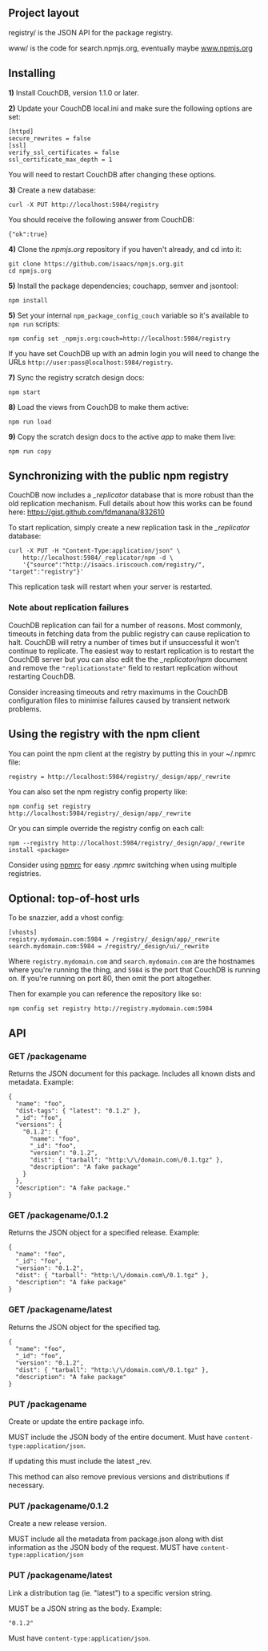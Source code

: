 ## Project layout

registry/ is the JSON API for the package registry.

www/ is the code for search.npmjs.org, eventually maybe www.npmjs.org

## Installing

**1)** Install CouchDB, version 1.1.0 or later.

**2)** Update your CouchDB local.ini and make sure the following options are set:

```
[httpd]
secure_rewrites = false
[ssl]
verify_ssl_certificates = false
ssl_certificate_max_depth = 1
```

You will need to restart CouchDB after changing these options.

**3)** Create a new database:

```
curl -X PUT http://localhost:5984/registry
```

You should receive the following answer from CouchDB:

```
{"ok":true}
```

**4)** Clone the *npmjs.org* repository if you haven't already, and cd into it:

```
git clone https://github.com/isaacs/npmjs.org.git
cd npmjs.org
```

**5)** Install the package dependencies; couchapp, semver and jsontool:

```
npm install
```

**5)** Set your internal `npm_package_config_couch` variable so it's available to `npm run` scripts:

```
npm config set _npmjs.org:couch=http://localhost:5984/registry
```

If you have set CouchDB up with an admin login you will need to change the URLs `http://user:pass@localhost:5984/registry`.

**7)** Sync the registry scratch design docs:

```
npm start
```

**8)** Load the views from CouchDB to make them active:

```
npm run load
```

**9)** Copy the scratch design docs to the active *app* to make them live:

```
npm run copy
```

## Synchronizing with the public npm registry

CouchDB now includes a *_replicator* database that is more robust than the old replication mechanism. Full details about how this works can be found here: https://gist.github.com/fdmanana/832610

To start replication, simply create a new replication task in the *_replicator* database:

```
curl -X PUT -H "Content-Type:application/json" \
    http://localhost:5984/_replicator/npm -d \
    '{"source":"http://isaacs.iriscouch.com/registry/", "target":"registry"}'
```

This replication task will restart when your server is restarted.

### Note about replication failures

CouchDB replication can fail for a number of reasons. Most commonly, timeouts in fetching data from the public registry can cause replication to halt. CouchDB will retry a number of times but if unsuccessful it won't continue to replicate. The easiest way to restart replication is to restart the CouchDB server but you can also edit the the *_replicator/npm* document and remove the `"replicationstate"` field to restart replication without restarting CouchDB.

Consider increasing timeouts and retry maximums in the CouchDB configuration files to minimise failures caused by transient network problems.

## Using the registry with the npm client

You can point the npm client at the registry by putting this in your ~/.npmrc file:

```
registry = http://localhost:5984/registry/_design/app/_rewrite
```

You can also set the npm registry config property like:

```
npm config set registry http://localhost:5984/registry/_design/app/_rewrite
```

Or you can simple override the registry config on each call:

```
npm --registry http://localhost:5984/registry/_design/app/_rewrite install <package>
```

Consider using [npmrc](https://github.com/deoxxa/npmrc) for easy *.npmrc* switching when using multiple registries.

## Optional: top-of-host urls

To be snazzier, add a vhost config:

```
[vhosts]
registry.mydomain.com:5984 = /registry/_design/app/_rewrite
search.mydomain.com:5984 = /registry/_design/ui/_rewrite
```

Where `registry.mydomain.com` and `search.mydomain.com` are
the hostnames where you're running the thing, and `5984` is the
port that CouchDB is running on. If you're running on port 80,
then omit the port altogether.

Then for example you can reference the repository like so:

```
npm config set registry http://registry.mydomain.com:5984
```

## API

### GET /packagename

Returns the JSON document for this package. Includes all known dists
and metadata. Example:

    {
      "name": "foo",
      "dist-tags": { "latest": "0.1.2" },
      "_id": "foo",
      "versions": {
        "0.1.2": {
          "name": "foo",
          "_id": "foo",
          "version": "0.1.2",
          "dist": { "tarball": "http:\/\/domain.com\/0.1.tgz" },
          "description": "A fake package"
        }
      },
      "description": "A fake package."
    }

### GET /packagename/0.1.2

Returns the JSON object for a specified release. Example:

    {
      "name": "foo",
      "_id": "foo",
      "version": "0.1.2",
      "dist": { "tarball": "http:\/\/domain.com\/0.1.tgz" },
      "description": "A fake package"
    }

### GET /packagename/latest

Returns the JSON object for the specified tag.

    {
      "name": "foo",
      "_id": "foo",
      "version": "0.1.2",
      "dist": { "tarball": "http:\/\/domain.com\/0.1.tgz" },
      "description": "A fake package"
    }

### PUT /packagename

Create or update the entire package info.

MUST include the JSON body of the entire document. Must have
`content-type:application/json`.

If updating this must include the latest _rev.

This method can also remove previous versions and distributions if necessary.

### PUT /packagename/0.1.2

Create a new release version. 

MUST include all the metadata from package.json along with dist information
as the JSON body of the request. MUST have `content-type:application/json`

### PUT /packagename/latest

Link a distribution tag (ie. "latest") to a specific version string.

MUST be a JSON string as the body. Example:

    "0.1.2"

Must have `content-type:application/json`.
